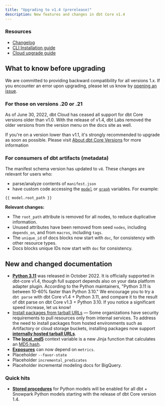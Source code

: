```yaml
---
title: "Upgrading to v1.4 (prerelease)"
description: New features and changes in dbt Core v1.4
---
```

### Resources

- [Changelog](https://github.com/dbt-labs/dbt-core/blob/1.4.latest/CHANGELOG.md)
- [CLI Installation guide](/docs/get-started/installation)
- [Cloud upgrade guide](/docs/dbt-versions/upgrade-core-in-cloud)

## What to know before upgrading

We are committed to providing backward compatibility for all versions 1.x. If you encounter an error upon upgrading, please let us know by [opening an issue](https://github.com/dbt-labs/dbt-core/issues/new).

### For those on versions .20 or .21

As of June 30, 2022, dbt Cloud has ceased all support for dbt Core versions older than v1.0. With the release of v1.4, dbt Labs removed the older versions from the version menu on the docs site as well. 

If you're on a version lower than v1.1, it's strongly recommended to upgrade as soon as possible.
Please visit [About dbt Core Versions](/dbt-versions/core) for more information

### For consumers of dbt artifacts (metadata)

The manifest schema version has updated to `v8`.
These changes are relevant for users who:
- parse/analyze contents of `manifest.json`
- have custom code accessing the [`model`](https://docs.getdbt.com/reference/dbt-jinja-functions/model) or [`graph`](https://docs.getdbt.com/reference/dbt-jinja-functions/graph) variables. For example:

```
{{ model.root_path }}
```

**Relevant changes:**
- The `root_path` attribute is removed for all nodes, to reduce duplicative information.
- Unused attributes have been removed from seed `nodes`, including `depends_on`, and from `macros`, including `tags`.
- The `unique_id` of docs blocks now start with `doc`, for consistency with other resource types.
- Docs blocks unique IDs now start with `doc` for consistency. 

## New and changed documentation

- **[Python 3.11](/faqs/Core/install-python-compatibility)** was released in October 2022. It is officially supported in dbt-core v1.4, though full support depends also on your data platform adapter plugin.
According to the Python maintainers, "Python 3.11 is between 10-60% faster than Python 3.10." We encourage you to try a `dbt parse` with dbt Core v1.4 + Python 3.11, and compare it to the result of dbt parse on dbt Core v1.3 + Python 3.10. If you notice a significant speed increase, let us know!
- [Install packages from tarball URLs](/docs/build/packages) &mdash; Some organizations have security requirements to pull resources only from internal services. To address the need to install packages from hosted environments such as Artifactory or cloud storage buckets, installing packages now support **[internally hosted tarball URLs](/docs/build/packages)**. 
- **The [local_md5](/reference/dbt-jinja-functions/local-md5)** context variable is a new Jinja function that calculates an [MD5 hash](https://en.wikipedia.org/wiki/MD5).
- **[Exposures](/docs/build/exposures)** can now depend on `metrics`.
- Placeholder `--favor-state`
- Placeholder `incremental_predicates`
- Placeholder incremental modeling docs for BigQuery.


### Quick hits

- **[Stored procedures](/docs/build/python-models##Specific-data-platforms)** for Python models will be enabled for all dbt + Snowpark Python models starting with the release of dbt Core version 1.4.

